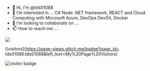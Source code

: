- 👋 Hi, I’m @tds01088
- 👀 I’m interested in ... C#  Node  .NET framework, REACT and Cloud Computing with Microsoft Azure, DevOps DevGit, Docker
- 💞️ I’m looking to collaborate on ...
- 📫 How to reach me ...

<!---
tds01088/tds01088 is a ✨ special ✨ repository because its `README.md` (this file) appears on your GitHub profile.
You can click the Preview link to take a look at your changes.
--->


![](https://vistr.dev/badge?repo=tds01088.tds01088) 

 ![visitors](https://page-views.glitch.me/badge?page_id= tds01088.tds01088&left_text=My%20Page%20Visitors)


![visitor badge](https://visitor-badge.glitch.me/badge?page_id=jwenjian.visitor-badge&left_text=My%20Page%20Visitors)

